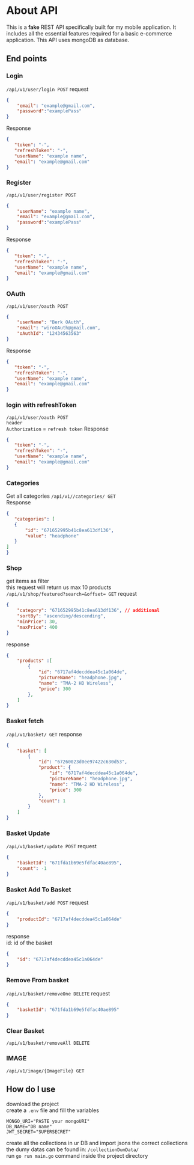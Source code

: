 # About API
This is a **fake** REST API specifically built for my mobile application. It includes all the essential features required for a basic e-commerce application.
This API uses mongoDB as database.

## End points
### Login 
`/api/v1/user/login POST` request 
```json 
{
    "email": "example@gmail.com",
    "password":"examplePass"
}
``` 
Response
 ```json 
{
    "token": "-",
    "refreshToken": "-",
    "userName": "example name",
    "email": "example@gmail.com"
}
```

### Register
`/api/v1/user/register POST` 
```json
{
    "userName": "example name",
    "email": "example@gmail.com",
    "password":"examplePass"
}
```
 Response
 ```json
{
    "token": "-",
    "refreshToken": "-",
    "userName": "example name",
    "email": "example@gmail.com"
}
```

### OAuth
`/api/v1/user/oauth POST` 
```json
{
    "userName": "Berk OAuth",
    "email": "wiroOAuth@gmail.com",
    "oAuthId": "12434563563"
}
```
 Response
 ```json
{
    "token": "-",
    "refreshToken": "-",
    "userName": "example name",
    "email": "example@gmail.com"
}
```

### login with refreshToken
`/api/v1/user/oauth POST` <br>
`header`<br>
`Authorization` = `refresh token`
 Response
 ```json
{
    "token": "-",
    "refreshToken": "-",
    "userName": "example name",
    "email": "example@gmail.com"
}
```

### Categories
Get all categories 
`/api/v1//categories/ GET`  <br> Response
 ```json
{
    "categories": [
    {
        "id": "671652995b41c8ea613df136",
        "value": "headphone"
    }
]
}
```

### Shop
get items as filter <br>
this request will return us max 10 products <br>
`/api/v1/shop/featured?search=&offset= GET`  request 
```json
{
    "category": "671652995b41c8ea613df136", // additional
    "sortBy": "ascending/descending",
    "minPrice": 30,
    "maxPrice": 400
}
```
response
```json
{
    "products" :[
        {
            "id": "6717af4decddea45c1a064de",
            "pictureName": "headphone.jpg",
            "name": "TMA-2 HD Wireless",
            "price": 300
        },
    ]
}
```

### Basket fetch
`/api/v1/basket/ GET` 
response
```json
{
    "basket": [
        {
            "id": "67260023d0ee97422c630d53",
            "product": {
                "id": "6717af4decddea45c1a064de",
                "pictureName": "headphone.jpg",
                "name": "TMA-2 HD Wireless",
                "price": 300
            },
            "count": 1
        }
    ]
}
```

### Basket Update
`/api/v1/basket/update POST` 
request
```json
{
    "basketId": "671fda1b69e5fdfac40ae895",
    "count": -1
}
```

### Basket Add To Basket
`/api/v1/basket/add POST` 
request
```json
{
    "productId": "6717af4decddea45c1a064de"
}
```
response <br>
id: id of the basket
```json
{
    "id": "6717af4decddea45c1a064de"
}
```

### Remove From basket
`/api/v1/basket/removeOne DELETE` 
request
```json
{
    "basketId": "671fda1b69e5fdfac40ae895"
}
```

### Clear Basket
`/api/v1/basket/removeAll DELETE` 

### IMAGE
```/api/v1/image/{ImageFile} GET```

## How do I use
download the project <br>
create a `.env` file and fill the variables 
```env
MONGO_URI="PASTE your mongoURI"
DB_NAME="DB name"
JWT_SECRET="SUPERSECRET"
```
create all the collections in ur DB and import jsons the correct collections <br>
the dumy datas can be found in: `/collectionDumData/` <br>
run `go run main.go` command inside the project directory

